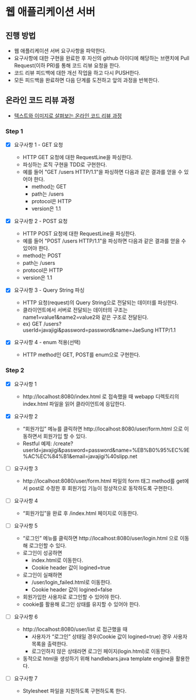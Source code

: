 # 웹 애플리케이션 서버
## 진행 방법
* 웹 애플리케이션 서버 요구사항을 파악한다.
* 요구사항에 대한 구현을 완료한 후 자신의 github 아이디에 해당하는 브랜치에 Pull Request(이하 PR)를 통해 코드 리뷰 요청을 한다.
* 코드 리뷰 피드백에 대한 개선 작업을 하고 다시 PUSH한다.
* 모든 피드백을 완료하면 다음 단계를 도전하고 앞의 과정을 반복한다.

## 온라인 코드 리뷰 과정
* [텍스트와 이미지로 살펴보는 온라인 코드 리뷰 과정](https://github.com/next-step/nextstep-docs/tree/master/codereview)


### Step 1
- [x] 요구사항 1 - GET 요청
  - HTTP GET 요청에 대한 RequestLine을 파싱한다.
  - 파싱하는 로직 구현을 TDD로 구현한다.
  - 예를 들어 "GET /users HTTP/1.1"을 파싱하면 다음과 같은 결과를 얻을 수 있어야 한다.
    - method는 GET
    - path는 /users
    - protocol은 HTTP
    - version은 1.1

- [x] 요구사항 2 - POST 요청
  - HTTP POST 요청에 대한 RequestLine을 파싱한다.
  - 예를 들어 "POST /users HTTP/1.1"을 파싱하면 다음과 같은 결과를 얻을 수 있어야 한다.
  - method는 POST
  - path는 /users
  - protocol은 HTTP
  - version은 1.1
  
- [x] 요구사항 3 - Query String 파싱
  - HTTP 요청(request)의 Query String으로 전달되는 데이터를 파싱한다.
  - 클라이언트에서 서버로 전달되는 데이터의 구조는 name1=value1&name2=value2와 같은 구조로 전달된다.
  - ex) GET /users?userId=javajigi&password=password&name=JaeSung HTTP/1.1

- [x] 요구사항 4 - enum 적용(선택)
  - HTTP method인 GET, POST를 enum으로 구현한다.

### Step 2
- [x] 요구사항 1 
  - http://localhost:8080/index.html 로 접속했을 때 webapp 디렉토리의 index.html 파일을 읽어 클라이언트에 응답한다.

- [x] 요구사항 2
  - “회원가입” 메뉴를 클릭하면 http://localhost:8080/user/form.html 으로 이동하면서 회원가입 할 수 있다.
  - Restful 예제: /create?userId=javajigi&password=password&name=%EB%B0%95%EC%9E%AC%EC%84%B1&email=javajigi%40slipp.net

- [ ] 요구사항 3
  - http://localhost:8080/user/form.html 파일의 form 태그 method를 get에서 post로 수정한 후 회원가입 기능이 정상적으로 동작하도록 구현한다.

- [ ] 요구사항 4
  - “회원가입”을 완료 후 /index.html 페이지로 이동한다.

- [ ] 요구사항 5
  - “로그인” 메뉴를 클릭하면 http://localhost:8080/user/login.html 으로 이동해 로그인할 수 있다. 
  - 로그인이 성공하면 
    - index.html로 이동한다.
    - Cookie header 값이 logined=true
  - 로그인이 실패하면 
    - /user/login_failed.html로 이동한다.
    - Cookie header 값이 logined=false
  - 회원가입한 사용자로 로그인할 수 있어야 한다. 
  - cookie를 활용해 로그인 상태를 유지할 수 있어야 한다.

- [ ] 요구사항 6
  - http://localhost:8080/user/list 로 접근했을 때 
    - 사용자가 “로그인” 상태일 경우(Cookie 값이 logined=true) 경우 사용자 목록을 출력한다. 
    - 로그인하지 않은 상태라면 로그인 페이지(login.html)로 이동한다.
  - 동적으로 html을 생성하기 위해 handlebars.java template engine을 활용한다.

- [ ] 요구사항 7
  - Stylesheet 파일을 지원하도록 구현하도록 한다.